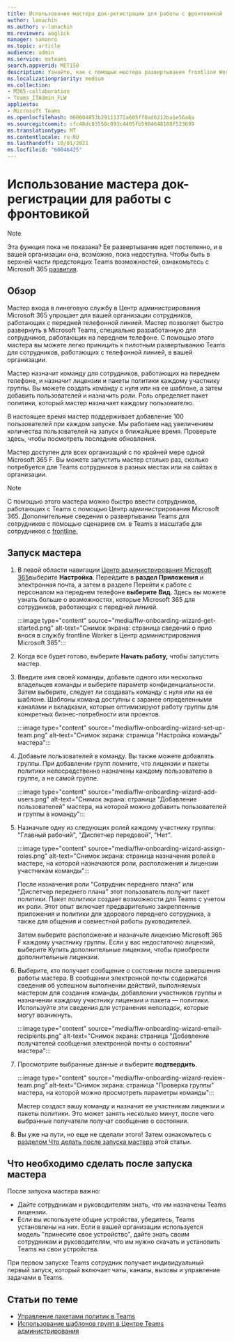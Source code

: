 ```yaml
---
title: Использование мастера док-регистрации для работы с фронтовикой
author: lanachin
ms.author: v-lanachin
ms.reviewer: aaglick
manager: samanro
ms.topic: article
audience: admin
ms.service: msteams
search.appverid: MET150
description: Узнайте, как с помощью мастера развертывания frontline Worker в службе быстрого развертывания в Teams, специально предназначенных для сотрудников и руководителей в вашей организации.
ms.localizationpriority: medium
ms.collection:
- M365-collaboration
- Teams_ITAdmin_FLW
appliesto:
- Microsoft Teams
ms.openlocfilehash: 060604853b29111372a605ff0ad6212ba1e56a8a
ms.sourcegitcommit: cfc48dc03550c093c4405fb5984648188f523699
ms.translationtype: MT
ms.contentlocale: ru-RU
ms.lasthandoff: 10/01/2021
ms.locfileid: "60046425"
---
```

# <a name="use-the-frontline-worker-onboarding-wizard-to-get-your-frontline-workforce-up-and-running"></a>Использование мастера док-регистрации для работы с фронтовикой

> [!NOTE]
> Эта функция пока не показана? Ее развертывание идет постепенно, и в вашей организации она, возможно, пока недоступна. Чтобы быть в верхней части предстоящих Teams возможностей, ознакомьтесь с Microsoft 365 [развития](https://www.microsoft.com/microsoft-365/roadmap?filters=&searchterms=microsoft%2Cteams).

## <a name="overview"></a>Обзор

Мастер входа в линеговую службу в Центр администрирования Microsoft 365 упрощает для вашей организации сотрудников, работающих с передней телефонной линией. Мастер позволяет быстро развернуть в Microsoft Teams, специально разработанную для сотрудников, работающих на переднем телефоне. С помощью этого мастера вы можете легко приницить к пилотным развертыванию Teams для сотрудников, работающих с телефонной линией, в вашей организации.

Мастер назначит команду для сотрудников, работающих [](manage-policy-packages.md) на переднем телефоне, и назначит лицензии и пакеты политики каждому участнику группы. Вы можете создать команду с [](get-started-with-teams-templates-in-the-admin-console.md)нуля или на ее шаблоне, а затем добавить пользователей и назначить роли. Роль определяет пакет политики, который мастер назначает каждому пользователю.

В настоящее время мастер поддерживает добавление 100 пользователей при каждом запуске. Мы работаем над увеличением количества пользователей на запуск в ближайшее время. Проверьте здесь, чтобы посмотреть последние обновления.

Мастер доступен для всех организаций с по крайней мере одной Microsoft 365 F. Вы можете запустить мастер столько раз, сколько потребуется для Teams сотрудников в разных местах или на сайтах в организации.

> [!NOTE]
> С помощью этого мастера можно быстро ввести сотрудников, работающих с Teams с помощью Центр администрирования Microsoft 365. Дополнительные сведения о развертывании Teams для сотрудников с помощью сценариев см. в Teams в масштабе для сотрудников с [frontline.](flw-scripted-deployment.md)

## <a name="run-the-wizard"></a>Запуск мастера

1. В левой области навигации [Центр администрирования Microsoft 365](https://admin.microsoft.com/)выберите **Настройка**. Перейдите в **раздел Приложения** и электронная почта, а затем в разделе Перейти к работе с персоналом на переднем телефоне **выберите** **Вид**. Здесь вы можете узнать больше о возможностях, которые Microsoft 365 для сотрудников, работающих с передней линией.

    :::image type="content" source="media/flw-onboarding-wizard-get-started.png" alt-text="Снимок экрана: страница сведений о прио внося в службу frontline Worker в Центр администрирования Microsoft 365":::

2. Когда все будет готово, выберите **Начать работу,** чтобы запустить мастер.

3. Введите имя своей команды, добавьте одного или несколько владельцев команды и выберите параметр конфиденциальности. Затем выберите, следует ли создавать команду с нуля или на ее шаблоне. Шаблоны команд доступны с заранее определенными каналами и вкладками, которые оптимизируют работу группы для конкретных бизнес-потребности или проектов.

    :::image type="content" source="media/flw-onboarding-wizard-set-up-team.png" alt-text="Снимок экрана: страница "Настройка команды" мастера":::

4. Добавьте пользователей в команду. Вы также можете добавлять группы. При добавлении групп помните, что лицензии и пакеты политики непосредственно назначены каждому пользователю в группе, а не самой группе.

    :::image type="content" source="media/flw-onboarding-wizard-add-users.png" alt-text="Снимок экрана: страница "Добавление пользователей" мастера, на которой можно добавить пользователей и группы в команду":::

5. Назначьте одну из следующих ролей каждому участнику группы: "Главный рабочий", "Диспетчер передовой", "Нет". 
  
    :::image type="content" source="media/flw-onboarding-wizard-assign-roles.png" alt-text="Снимок экрана: страница назначения ролей в мастере, на которой назначаются роли, расположения и лицензии участникам команды":::

    После назначения роли "Сотрудник переднего плана" или "Диспетчер переднего плана" этот пользователь получит пакет политики. Пакет политики создает возможности для Teams с учетом их роли. Этот опыт включает предварительно закрепленные приложения и политики для здорового переднего сотрудника, а также для общения и совместной работы руководителей.

    Затем выберите расположение и назначьте лицензию Microsoft 365 F каждому участнику группы. Если у вас недостаточно лицензий, выберите  Купить дополнительные лицензии, чтобы приобрести дополнительные лицензии.  

6. Выберите, кто получает сообщение о состоянии после завершения работы мастера. В сообщении электронной почты содержатся сведения об успешном выполнении действий, выполняемых мастером для создания команды, добавлении участников группы и назначении каждому участнику лицензии и пакета &mdash; политики. Используйте эти сведения для устранения неполадок, которые могут возникнуть.

    :::image type="content" source="media/flw-onboarding-wizard-email-recipients.png" alt-text="Снимок экрана: страница "Добавление получателей сообщения электронной почты о состоянии" мастера":::

7. Просмотрите выбранные данные и выберите **подтвердить**.

    :::image type="content" source="media/flw-onboarding-wizard-review-team.png" alt-text="Снимок экрана: страница "Проверка группы" мастера, на которой можно просмотреть параметры команды":::

    Мастер создаст вашу команду и назначит ее участникам лицензии и пакеты политики. Это может занять несколько минут, после чего выбранные получатели получат сообщение о состоянии.

8. Вы уже на пути, но еще не сделали этого! Затем ознакомьтесь с [разделом Что делать после запуска мастера](#what-to-do-after-running-the-wizard) этой статьи.

## <a name="what-to-do-after-running-the-wizard"></a>Что необходимо сделать после запуска мастера

После запуска мастера важно:

- Дайте сотрудникам и руководителям знать, что им назначены Teams лицензии.
- Если вы используете общие устройства, убедитесь, Teams установлены на них. Если в вашей организации используется модель "принесите свое устройство", дайте знать своим сотрудникам и руководителям, что им нужно скачать и установить Teams на свои устройства.

При первом запуске Teams сотрудник получает индивидуальный первый запуск, который включает чаты, каналы, вызовы и управление задачами в Teams.

## <a name="related-articles"></a>Статьи по теме

- [Управление пакетами политик в Teams](manage-policy-packages.md)
- [Использование шаблонов групп в Центре Teams администрирования](get-started-with-teams-templates-in-the-admin-console.md)
